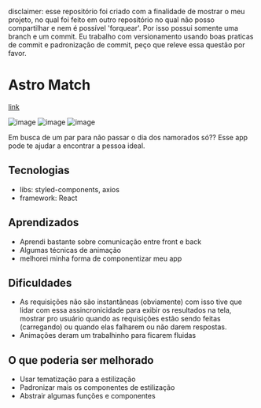 disclaimer: esse repositório foi criado com a finalidade de mostrar o meu projeto, no qual foi feito em outro repositório no qual não posso compartilhar e nem é possível 'forquear'. Por isso possui somente uma branch e um commit. Eu trabalho com versionamento usando boas praticas de commit e padronização de commit, peço que releve essa questão por favor.

# Astro Match 
[link](https://selfish-sink.surge.sh)

![image](https://user-images.githubusercontent.com/65303066/177055091-824608ee-94fb-483e-aad5-2a2bf37be7df.png)
![image](https://user-images.githubusercontent.com/65303066/177055111-472b9043-83af-479a-b49c-58774c2c7f9b.png)
![image](https://user-images.githubusercontent.com/65303066/177055157-fb6d93b6-6ec5-4186-9ba6-0b3fc53b8311.png)


Em busca de um par para não passar o dia dos namorados só?? Esse app pode te ajudar a encontrar a pessoa ideal.

## Tecnologias

* libs: styled-components, axios
* framework: React

## Aprendizados 

* Aprendi bastante sobre comunicação entre front e back
* Algumas técnicas de animação 
* melhorei minha forma de componentizar meu app

## Dificuldades

* As requisições não são instantâneas (obviamente) com isso tive que lidar com essa assincronicidade para exibir os resultados na tela, mostrar pro usuário quando as requisições estão sendo feitas (carregando) ou quando elas falharem ou não darem respostas.
* Animações deram um trabalhinho para ficarem fluidas 

## O que poderia ser melhorado

* Usar tematização para a estilização
* Padronizar mais os componentes de estilização 
* Abstrair algumas funções e componentes
